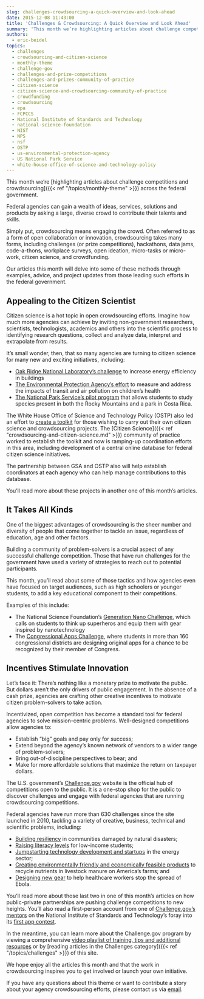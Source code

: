 ```yaml
---
slug: challenges-crowdsourcing-a-quick-overview-and-look-ahead
date: 2015-12-08 11:43:00
title: 'Challenges & Crowdsourcing: A Quick Overview and Look Ahead'
summary: 'This month we’re highlighting articles about challenge competitions and crowdsourcing across the federal government. Federal agencies can gain a wealth of ideas, services, solutions and products by asking a large, diverse crowd to contribute their talents and skills. Simply put, crowdsourcing means engaging the crowd. Often referred to as a form of open collaboration or'
authors:
  - eric-beidel
topics:
  - challenges
  - crowdsourcing-and-citizen-science
  - monthly-theme
  - challenge-gov
  - challenges-and-prize-competitions
  - challenges-and-prizes-community-of-practice
  - citizen-science
  - citizen-science-and-crowdsourcing-community-of-practice
  - crowdfunding
  - crowdsourcing
  - epa
  - FCPCCS
  - National Institute of Standards and Technology
  - national-science-foundation
  - NIST
  - NPS
  - nsf
  - OSTP
  - us-environmental-protection-agency
  - US National Park Service
  - white-house-office-of-science-and-technology-policy
---
```


This month we’re [highlighting articles about challenge competitions and crowdsourcing]({{< ref "/topics/monthly-theme" >}}) across the federal government.

Federal agencies can gain a wealth of ideas, services, solutions and products by asking a large, diverse crowd to contribute their talents and skills.

Simply put, crowdsourcing means engaging the crowd. Often referred to as a form of open collaboration or innovation, crowdsourcing takes many forms, including challenges (or prize competitions), hackathons, data jams, code-a-thons, workplace surveys, open ideation, micro-tasks or micro-work, citizen science, and crowdfunding.

Our articles this month will delve into some of these methods through examples, advice, and project updates from those leading such efforts in the federal government.

## Appealing to the Citizen Scientist

Citizen science is a hot topic in open crowdsourcing efforts. Imagine how much more agencies can achieve by inviting non-government researchers, scientists, technologists, academics and others into the scientific process to identifying research questions, collect and analyze data, interpret and extrapolate from results.
  
It’s small wonder, then, that so many agencies are turning to citizen science for many new and exciting initiatives, including:

  * [Oak Ridge National Laboratory’s challenge](http://web.ornl.gov/sci/buildings/jump/) to increase energy efficiency in buildings
  * [The Environmental Protection Agency’s effort](https://ccsinventory.wilsoncenter.org/#projectId/228) to measure and address the impacts of transit and air pollution on children’s health
  * [The National Park Service’s pilot program](http://www.nps.gov/rlc/continentaldivide/international-partnerships.htm) that allows students to study species present in both the Rocky Mountains and a park in Costa Rica.

The White House Office of Science and Technology Policy (OSTP) also led an effort to [create a toolkit](https://crowdsourcing-toolkit.sites.usa.gov/) for those wishing to carry out their own citizen science and crowdsourcing projects. The [Citizen Science]({{< ref "crowdsourcing-and-citizen-science.md" >}}) community of practice worked to establish the toolkit and now is ramping-up coordination efforts in this area, including development of a central online database for federal citizen science initiatives.

The partnership between GSA and OSTP also will help establish coordinators at each agency who can help manage contributions to this database.

You’ll read more about these projects in another one of this month’s articles.

## It Takes All Kinds

One of the biggest advantages of crowdsourcing is the sheer number and diversity of people that come together to tackle an issue, regardless of education, age and other factors.

Building a community of problem-solvers is a crucial aspect of any successful challenge competition. Those that have run challenges for the government have used a variety of strategies to reach out to potential participants.

This month, you’ll read about some of those tactics and how agencies even have focused on target audiences, such as high schoolers or younger students, to add a key educational component to their competitions.

Examples of this include:

  * The National Science Foundation’s [Generation Nano Challenge](http://www.nsf.gov/news/special_reports/gennano/), which calls on students to think up superheros and equip them with gear inspired by nanotechnology
  * The [Congressional Apps Challenge](http://www.congressionalappchallenge.us/), where students in more than 160 congressional districts are designing original apps for a chance to be recognized by their member of Congress.

## Incentives Stimulate Innovation

Let&#8217;s face it: There&#8217;s nothing like a monetary prize to motivate the public. But dollars aren’t the only drivers of public engagement. In the absence of a cash prize, agencies are crafting other creative incentives to motivate citizen problem-solvers to take action.

Incentivized, open competition has become a standard tool for federal agencies to solve mission-centric problems. Well-designed competitions allow agencies to:

  * Establish “big” goals and pay only for success;
  * Extend beyond the agency’s known network of vendors to a wider range of problem-solvers;
  * Bring out-of-discipline perspectives to bear; and
  * Make for more affordable solutions that maximize the return on taxpayer dollars.

The U.S. government’s [Challenge.gov](https://www.challenge.gov/list/) website is the official hub of competitions open to the public. It is a one-stop shop for the public to discover challenges and engage with federal agencies that are running crowdsourcing competitions.

Federal agencies have run more than 630 challenges since the site launched in 2010, tackling a variety of creative, business, technical and scientific problems, including:

  * [Building resiliency](http://www.rebuildbydesign.org/) in communities damaged by natural disasters;
  * [Raising literacy levels](http://www.wordgapchallenge.hrsa.gov/) for low-income students;
  * [Jumpstarting technology development and startups](http://catalyst.energy.gov/) in the energy sector;
  * [Creating environmentally friendly and economically feasible products](https://www.challenge.gov/challenge/nutrient-recycling-challenge/) to recycle nutrients in livestock manure on America’s farms; and
  * [Designing new gear](http://www.ebolagrandchallenge.net/) to help healthcare workers stop the spread of Ebola.

You’ll read more about those last two in one of this month’s articles on how public-private partnerships are pushing challenge competitions to new heights. You’ll also read a first-person account from one of [Challenge.gov’s mentors](https://www.challenge.gov/mentors/) on the National Institute of Standards and Technology’s foray into its [first app contest](http://nistdata.devpost.com/).

In the meantime, you can learn more about the Challenge.gov program by viewing a comprehensive [video playlist of training, tips and additional resources](https://www.youtube.com/playlist?list=PLd9b-GuOJ3nFeJeAHAn3Z5opohjxIw8OC) or by [reading articles in the Challenges category]({{< ref "/topics/challenges" >}}) of this site.

We hope enjoy all the articles this month and that the work in crowdsourcing inspires you to get involved or launch your own initiative.

If you have any questions about this theme or want to contribute a story about your agency crowdsourcing efforts, please contact us via [email](mailto:challenge@gsa.gov).
